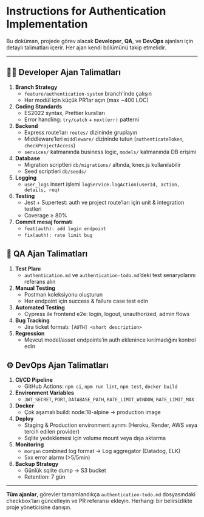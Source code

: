 # Instructions for Authentication Implementation

Bu doküman, projede görev alacak **Developer**, **QA**, ve **DevOps** ajanları için detaylı talimatları içerir. Her ajan kendi bölümünü takip etmelidir.

---

## 👨‍💻 Developer Ajan Talimatları

1. **Branch Strategy**
   - `feature/authentication-system` branch’inde çalışın
   - Her modül için küçük PR’lar açın (max ~400 LOC)
2. **Coding Standards**
   - ES2022 syntax, Prettier kuralları
   - Error handling: `try/catch` + `next(err)` patterni
3. **Backend**
   - Express route’ları `routes/` dizininde gruplayın
   - Middleware’leri `middleware/` dizininde tutun (`authenticateToken`, `checkProjectAccess`)
   - `services/` katmanında business logic, `models/` katmanında DB erişimi
4. **Database**
   - Migration scriptleri `db/migrations/` altında, knex.js kullanılabilir
   - Seed scriptleri `db/seeds/`
5. **Logging**
   - `user_logs` insert işlemi `logService.logAction(userId, action, details, req)`
6. **Testing**
   - Jest + Supertest: auth ve project route’ları için unit & integration testleri
   - Coverage ≥ 80%
7. **Commit mesaj formatı**
   - `feat(auth): add login endpoint`
   - `fix(auth): rate limit bug`

## 🧪 QA Ajan Talimatları

1. **Test Planı**
   - `authentication.md` ve `authentication-todo.md`’deki test senaryolarını referans alın
2. **Manual Testing**
   - Postman koleksiyonu oluşturun
   - Her endpoint için success & failure case test edin
3. **Automated Testing**
   - Cypress ile frontend e2e: login, logout, unauthorized, admin flows
4. **Bug Tracking**
   - Jira ticket formatı: `[AUTH] <short description>`
5. **Regression**
   - Mevcut model/asset endpoints’in auth eklenince kırılmadığını kontrol edin

## ⚙️ DevOps Ajan Talimatları

1. **CI/CD Pipeline**
   - GitHub Actions: `npm ci`, `npm run lint`, `npm test`, `docker build`
2. **Environment Variables**
   - `JWT_SECRET`, `PORT`, `DATABASE_PATH`, `RATE_LIMIT_WINDOW`, `RATE_LIMIT_MAX`
3. **Docker**
   - Çok aşamalı build: node:18-alpine → production image
4. **Deploy**
   - Staging & Production environment ayrımı (Heroku, Render, AWS veya tercih edilen provider)
   - Sqlite yedeklemesi için volume mount veya dışa aktarma
5. **Monitoring**
   - `morgan` combined log format → Log aggregator (Datadog, ELK)
   - 5xx error alarmı (>5/5min)
6. **Backup Strategy**
   - Günlük sqlite dump → S3 bucket
   - Retention: 7 gün

---

**Tüm ajanlar**, görevler tamamlandıkça `authentication-todo.md` dosyasındaki checkbox’ları güncelleyin ve PR referansı ekleyin. Herhangi bir belirsizlikte proje yöneticisine danışın.
